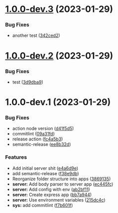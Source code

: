 # [1.0.0-dev.3](https://github.com/GNMKR/startupTycoon/compare/v1.0.0-dev.2...v1.0.0-dev.3) (2023-01-29)


### Bug Fixes

* another test ([342ced2](https://github.com/GNMKR/startupTycoon/commit/342ced2596563f6d45c94b27361de641dab72aad))

# [1.0.0-dev.2](https://github.com/GNMKR/startupTycoon/compare/v1.0.0-dev.1...v1.0.0-dev.2) (2023-01-29)


### Bug Fixes

* test ([3d9dba9](https://github.com/GNMKR/startupTycoon/commit/3d9dba949c28fb4bb175948e10215778f7d026af))

# 1.0.0-dev.1 (2023-01-29)


### Bug Fixes

* action node version ([d41f5d5](https://github.com/GNMKR/startupTycoon/commit/d41f5d5d49cead93748058ea4dd7cc24f89137a7))
* commitlint ([09a31fd](https://github.com/GNMKR/startupTycoon/commit/09a31fd27df741e5f9ae76c4c39b83763f87cdd1))
* release action ([fc4a5b3](https://github.com/GNMKR/startupTycoon/commit/fc4a5b3d28dbe277a2bc360b578eecf2abb788d1))
* semantic-release ([ee8b32d](https://github.com/GNMKR/startupTycoon/commit/ee8b32d89bbb2adf4b525d1a160498154a8e9448))


### Features

* Add initial server shit ([e4a6d9e](https://github.com/GNMKR/startupTycoon/commit/e4a6d9e1695c57934ef7dcd6217db6bfc4c7e952))
* add semantic-release ([f38e9db](https://github.com/GNMKR/startupTycoon/commit/f38e9dbabe9acf0e778a0c499360d180ac43c17d))
* Reorganize folder structure into apps ([3869135](https://github.com/GNMKR/startupTycoon/commit/38691353ea5c1d74fe5f82632a61ee64ffbd88c4))
* **server:** Add body parser to server app ([ec445fc](https://github.com/GNMKR/startupTycoon/commit/ec445fc44ec1e903168320d9d93b7ca3454a6c50))
* **server:** Add config with env ([ab2bf11](https://github.com/GNMKR/startupTycoon/commit/ab2bf11be7f48238bfd0f927faec5afa01e1afa3))
* **server:** Create express app ([bb7a944](https://github.com/GNMKR/startupTycoon/commit/bb7a944404283f09ffb45eca993b793de22f5f29))
* **server:** Use environment variables ([215dc4c](https://github.com/GNMKR/startupTycoon/commit/215dc4c362914cbce0e24607109c86d99f9ca8ab))
* **sys:** add commitlint ([f7b601f](https://github.com/GNMKR/startupTycoon/commit/f7b601f04928e93521f23657aa27e1c87142bb20))
